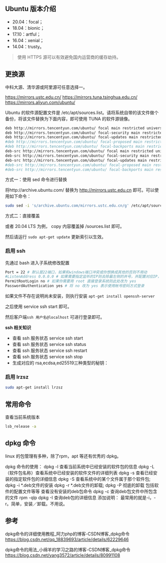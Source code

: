 ## Ubuntu 版本介绍

* 20.04：focal；
* 18.04：bionic；
* 17.10：artful；
* 16.04：xenial；
* 14.04：trusty。

> 使用 HTTPS 源可以有效避免国内运营商的缓存劫持。

## 更换源

中科大源、清华源或阿里源可任意选择一。

https://mirrors.ustc.edu.cn/
https://mirrors.tuna.tsinghua.edu.cn/
https://mirrors.aliyun.com/ubuntu/

Ubuntu 的软件源配置文件是 /etc/apt/sources.list。请将系统自带的该文件做个备份，将该文件替换为下面内容，即可使用 TUNA 的软件源镜像。

```bash
deb http://mirrors.tencentyun.com/ubuntu/ focal main restricted universe multiverse
deb http://mirrors.tencentyun.com/ubuntu/ focal-security main restricted universe multiverse
deb http://mirrors.tencentyun.com/ubuntu/ focal-updates main restricted universe multiverse
#deb http://mirrors.tencentyun.com/ubuntu/ focal-proposed main restricted universe multiverse
#deb http://mirrors.tencentyun.com/ubuntu/ focal-backports main restricted universe multiverse
deb-src http://mirrors.tencentyun.com/ubuntu/ focal main restricted universe multiverse
deb-src http://mirrors.tencentyun.com/ubuntu/ focal-security main restricted universe multiverse
deb-src http://mirrors.tencentyun.com/ubuntu/ focal-updates main restricted universe multiverse
#deb-src http://mirrors.tencentyun.com/ubuntu/ focal-proposed main restricted universe multiverse
#deb-src http://mirrors.tencentyun.com/ubuntu/ focal-backports main restricted universe multiverse
```

方式一：使用 sed 命令进行替换

将http://archive.ubuntu.com/ 替换为 http://mirrors.ustc.edu.cn 即可。可以使用如下命令：

```sh
sudo sed -i 's/archive.ubuntu.com/mirrors.ustc.edu.cn/g' /etc/apt/sources.list
```

方式二：直接覆盖

或者 20.04 LTS 为例， copy 内容覆盖掉 /sources.list 即可。

然后请运行 `sudo apt-get update` 更新索引以生效。

### 启用 ssh

先通过 bash 进入子系统修改配置

```bash
Port = 22 # 默认是22端口，如果和windows端口冲突或你想换成其他的否则不用动
#ListenAddress 0.0.0.0 # 如果需要指定监听的IP则去除最左侧的井号，并配置对应IP，默认即监听PC所有IP
PermitRootLogin no # 如果你需要用 root 直接登录系统则此处改为 yes
PasswordAuthentication yes # 将 no 改为 yes 表示使用帐号密码方式登录
```

如果文件不存在说明尚未安装，则执行安装 `apt-get install openssh-server`

之后使用 service ssh start 即可。

然后客户端`ssh 用户名@localhost` 可进行登录即可。

**ssh 相关知识**

* 查看 ssh 服务状态
service ssh start
* 查看 ssh 服务状态
service ssh status
* 查看 ssh 服务状态
service ssh restart
* 查看 ssh 服务状态
service ssh stop
* 生成对应的 rsa,ecdsa,ed25519三种类型的秘钥：

### 启用 lrzsz

```sh
sudo apt-get install lrzsz
```

## 常用命令

查看当前系统版本

```sh
lsb_release -a
```

## dpkg 命令

linux 的包管理有多种，除了rpm，apt 等还有优秀的 dpkg。

dpkg 命令的使用：
dpkg -l 查看当前系统中已经安装的软件包的信息
dpkg -L （软件包名称）查看系统中已经安装的软件文件的详细列表
dpkg -s 查看已经安装的指定软件包的详细信息
dpkg -S 查看系统中的某个文件属于那个软件包;
dpkg -i *.deb文件的安装
dpkg -r *.deb文件的卸载;
dpkg -P 彻底的卸载 包括软件的配置文件等等
查看没有安装的deb包命令
dpkg -c 查询deb包文件中所包含的文件 rpm -qlp
dpkg -I 查询deb包的详细信息
添加说明：
最常用的就是-i，-r。简单，安装／卸载。不用说。

## 参考

dpkg命令的详细使用教程_阿力php的博客-CSDN博客_dpkg命令
https://blog.csdn.net/qq_18839693/article/details/62229646

dpkg命令的用法_小绵羊的学习之路的博客-CSDN博客_dpkg命令
https://blog.csdn.net/yang3572/article/details/80991108
